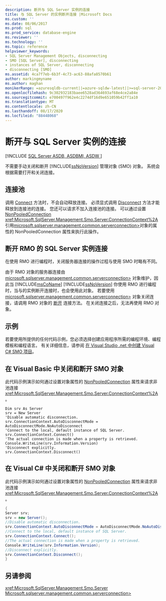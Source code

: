 ```yaml
---
description: 断开与 SQL Server 实例的连接
title: 与 SQL Server 的实例断开连接 |Microsoft Docs
ms.custom: ''
ms.date: 08/06/2017
ms.prod: sql
ms.prod_service: database-engine
ms.reviewer: ''
ms.technology: ''
ms.topic: reference
helpviewer_keywords:
- SQL Server Management Objects, disconnecting
- SMO [SQL Server], disconnecting
- instances of SQL Server, disconnecting
- disconnecting [SMO]
ms.assetid: 4ca7f7eb-6b3f-4c73-ac63-88afa8570b61
author: markingmyname
ms.author: maghan
monikerRange: =azuresqldb-current||=azure-sqldw-latest||>=sql-server-2016||=sqlallproducts-allversions||>=sql-server-linux-2017||=azuresqldb-mi-current
ms.openlocfilehash: 9c302932183baee6528ad364693af68e4ce2a84e
ms.sourcegitcommit: e700497f962e4c2274df16d9e651059b42ff1a10
ms.translationtype: MT
ms.contentlocale: zh-CN
ms.lasthandoff: 08/17/2020
ms.locfileid: "88448068"
---
```

# <a name="disconnecting-from-an-instance-of-sql-server"></a>断开与 SQL Server 实例的连接
[!INCLUDE [SQL Server ASDB, ASDBMI, ASDW ](../../../includes/applies-to-version/sql-asdb-asdbmi-asa.md)]

  不需要手动关闭和断开 [!INCLUDE[ssNoVersion](../../../includes/ssnoversion-md.md)] 管理对象 (SMO) 对象。 系统会根据需要打开和关闭连接。  
  
## <a name="connection-pooling"></a>连接池  
 调用 [Connect](https://msdn.microsoft.com/library/microsoft.sqlserver.management.common.connectionmanager.connect) 方法时，不会自动释放连接。 必须显式调用 [Disconnect](https://msdn.microsoft.com/library/microsoft.sqlserver.management.common.connectionmanager.disconnect) 方法才能释放到连接池的连接。 您还可以请求不加入连接池的连接。 可以通过设置[NonPooledConnection](https://msdn.microsoft.com/library/microsoft.sqlserver.management.common.connectionsettings.nonpooledconnection) <xref:Microsoft.SqlServer.Management.Smo.Server.ConnectionContext%2A> 引用[microsoft.sqlserver.management.common.serverconnection>](https://msdn.microsoft.com/library/microsoft.sqlserver.management.common.serverconnection.aspx)对象的属性的 NonPooledConnection 属性来执行此操作。  
  
## <a name="disconnecting-from-an-instance-of-sql-server-for-rmo"></a>断开 RMO 的 SQL Server 实例连接  
 在使用 RMO 进行编程时，关闭服务器连接的操作过程与使用 SMO 时略有不同。  
  
 由于 RMO 对象的服务器连接由 [microsoft.sqlserver.management.common.serverconnection>](https://msdn.microsoft.com/library/microsoft.sqlserver.management.common.serverconnection.aspx) 对象维护，因此当 [!INCLUDE[msCoName](../../../includes/msconame-md.md)] [!INCLUDE[ssNoVersion](../../../includes/ssnoversion-md.md)] 你使用 RMO 进行编程时，当与的实例断开连接时，也会使用此对象。 若要使用 [microsoft.sqlserver.management.common.serverconnection>](https://msdn.microsoft.com/library/microsoft.sqlserver.management.common.serverconnection.aspx) 对象关闭连接，请调用 RMO 对象的 [断开](https://msdn.microsoft.com/library/microsoft.sqlserver.management.common.connectionmanager.disconnect) 连接方法。 在关闭连接之后，无法再使用 RMO 对象。  
  
## <a name="example"></a>示例  
若要使用所提供的任何代码示例，您必须选择创建应用程序所需的编程环境、编程模板和编程语言。 有关详细信息，请参阅 [在 Visual Studio .net 中创建 Visual C&#35; SMO 项目](../../../relational-databases/server-management-objects-smo/how-to-create-a-visual-csharp-smo-project-in-visual-studio-net.md)。  
 
  
## <a name="closing-and-disconnecting-an-smo-object-in-visual-basic"></a>在 Visual Basic 中关闭和断开 SMO 对象  
 此代码示例演示如何通过设置对象属性的 [NonPooledConnection](https://msdn.microsoft.com/library/microsoft.sqlserver.management.common.connectionsettings.nonpooledconnection) 属性来请求非池连接 <xref:Microsoft.SqlServer.Management.Smo.Server.ConnectionContext%2A> 。  
  
```VBNET
Dim srv As Server
srv = New Server
'Disable automatic disconnection.
srv.ConnectionContext.AutoDisconnectMode = AutoDisconnectMode.NoAutoDisconnect
'Connect to the local, default instance of SQL Server.
srv.ConnectionContext.Connect()
'The actual connection is made when a property is retrieved.
Console.WriteLine(srv.Information.Version)
'Disconnect explicitly.
srv.ConnectionContext.Disconnect()
```
  
## <a name="closing-and-disconnecting-an-smo-object-in-visual-c"></a>在 Visual C# 中关闭和断开 SMO 对象  
 此代码示例演示如何通过设置对象属性的 [NonPooledConnection](https://msdn.microsoft.com/library/microsoft.sqlserver.management.common.connectionsettings.nonpooledconnection) 属性来请求非池连接 <xref:Microsoft.SqlServer.Management.Smo.Server.ConnectionContext%2A> 。  
  
```csharp  
{   
Server srv;   
srv = new Server();   
//Disable automatic disconnection.   
srv.ConnectionContext.AutoDisconnectMode = AutoDisconnectMode.NoAutoDisconnect;   
//Connect to the local, default instance of SQL Server.   
srv.ConnectionContext.Connect();   
//The actual connection is made when a property is retrieved.   
Console.WriteLine(srv.Information.Version);   
//Disconnect explicitly.   
srv.ConnectionContext.Disconnect();  
}  
```  
  
## <a name="see-also"></a>另请参阅  
 <xref:Microsoft.SqlServer.Management.Smo.Server>   
 [Microsoft.sqlserver.management.common.serverconnection>](https://msdn.microsoft.com/library/microsoft.sqlserver.management.common.serverconnection.aspx)  
  
  
